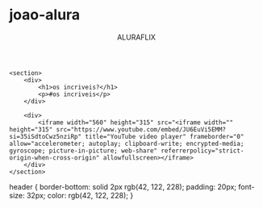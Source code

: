 # joao-alura
<html lang="pt-BR">
<head>
    <link rel="stylesheet" href="styles.css">
    <title>Aluraflix</title>
</head>

<body>
    <header>ALURAFLIX</header>

    <section>
        <div>
            <h1>os incriveis?</h1>
            <p>#os incriveis</p>
        </div>

        <div>
            <iframe width="560" height="315" src="<iframe width="" height="315" src="https://www.youtube.com/embed/JU6EuVi5EMM?si=35iSdtoCwz5nziRp" title="YouTube video player" frameborder="0" allow="accelerometer; autoplay; clipboard-write; encrypted-media; gyroscope; picture-in-picture; web-share" referrerpolicy="strict-origin-when-cross-origin" allowfullscreen></iframe>
        </div>
    </section>

</body>

</html>
header {
    border-bottom: solid 2px rgb(42, 122, 228);
    padding: 20px;
    font-size: 32px;
    color: rgb(42, 122, 228);
}


